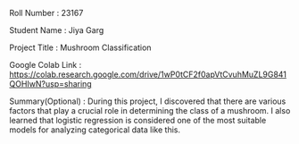 Roll Number       :   23167

Student Name      :   Jiya Garg

Project Title     :   Mushroom Classification

Google Colab Link :   https://colab.research.google.com/drive/1wP0tCF2f0apVtCvuhMuZL9G841QOHIwN?usp=sharing

Summary(Optional) :   During this project, I discovered that there are various factors that play a crucial role in determining the class of a mushroom. I also learned that logistic regression is considered one of the most suitable models for analyzing categorical data like this.

